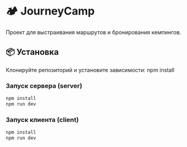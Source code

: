 # 🏕 JourneyCamp
Проект для выстраивания маршрутов и бронирования кемпингов.

## 📦 Установка
Клонируйте репозиторий и установите зависимости:
npm install

### Запуск сервера (server)

```bash
npm install
npm run dev
```

### Запуск клиента (client)

```bash
npm install
npm run dev
```

